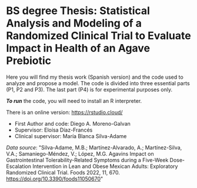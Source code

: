 # BS degree Thesis: Statistical Analysis and Modeling of a Randomized Clinical Trial to Evaluate Impact in Health of an Agave Prebiotic

Here you will find my thesis work (Spanish version) and the code used to analyze and propose a model. The code is divided into three essential parts (P1, P2 and P3). The last part (P4) is for experimental purposes only.

***To run*** the code, you will need to install an R interpreter. 

There is an online version: https://rstudio.cloud/

- First Author and code: Diego A. Moreno-Galvan
- Supervisor: Eloísa Díaz-Francés
- Clinical supervisor: María Blanca Silva-Adame

*Data source*: 
"Silva-Adame, M.B.; Martínez-Alvarado, A.; Martínez-Silva, V.A.; Samaniego-Méndez, V.; López, M.G. Agavins Impact on Gastrointestinal Tolerability-Related Symptoms during a Five-Week Dose-Escalation Intervention in Lean and Obese Mexican Adults: Exploratory Randomized Clinical Trial. Foods 2022, 11, 670. https://doi.org/10.3390/foods11050670"
